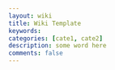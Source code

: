 ```yaml
---
layout: wiki
title: Wiki Template
keywords: 
categories: [cate1, cate2]
description: some word here
comments: false
---
```


